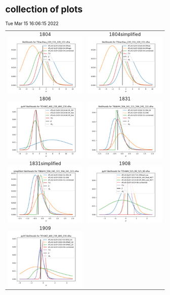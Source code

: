 # collection of plots
Tue Mar 15 16:06:15 2022

|                    |                  |
|:------------------:|:----------------:|
|  1804 ![./combo_1804.png](./combo_1804.png?1647356775.0430772) |  1804simplified ![./combo_1804simplified.png](./combo_1804simplified.png?1647356775.0430772) |
|  1806 ![./combo_1806.png](./combo_1806.png?1647356775.0430772) |  1831 ![./combo_1831.png](./combo_1831.png?1647356775.0430772) |
|  1831simplified ![./combo_1831simplified.png](./combo_1831simplified.png?1647356775.0430772) |  1908 ![./combo_1908.png](./combo_1908.png?1647356775.0430772) |
|  1909 ![./combo_1909.png](./combo_1909.png?1647356775.0430772) 